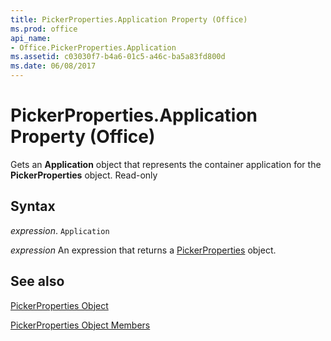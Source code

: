 ```yaml
---
title: PickerProperties.Application Property (Office)
ms.prod: office
api_name:
- Office.PickerProperties.Application
ms.assetid: c03030f7-b4a6-01c5-a46c-ba5a83fd800d
ms.date: 06/08/2017
---
```



# PickerProperties.Application Property (Office)

Gets an  **Application** object that represents the container application for the **PickerProperties** object. Read-only


## Syntax

 _expression_. `Application`

 _expression_ An expression that returns a [PickerProperties](./Office.PickerProperties.md) object.


## See also


[PickerProperties Object](Office.PickerProperties.md)



[PickerProperties Object Members](./overview/pickerproperties-members-office.md)


